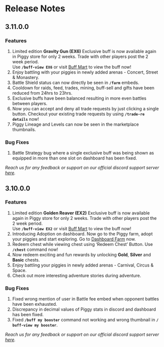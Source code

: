 # Release Notes

## 3.11.0.0

### Features
<ol>
<li>Limited edition <b>Gravity Gun (EX6)</b> Exclusive buff is now available again in Piggy store for only 2 weeks. Trade with other players post the 2 week period.<br>
Use <code><b>/​​​​​buff-view EX6</b></code> or visit <a href="https://piggy.gg/my-piggy/buff-mart">Buff Mart</a> to view the buff now!
<li>Enjoy battling with your piggies in newly added arenas - Concert, Street & Monastery.
<li>Battle Shield status can now directly be seen in <code><b>/farm</b></code> embeds.
<li>Cooldown for raids, feed, trades, mining, buff-sell and gifts have been reduced from 24hrs to 23hrs.
<li>Exclusive buffs have been balanced resulting in more even battles between players.
<li>Now you can accept and deny all trade requests by just clicking a single button. Checkout your existing trade requests by using <code><b>/trade-re details</b></code> now!
<li>Piggy Lineage and Levels can now be seen in the marketplace thumbnails.
</ol>

### Bug Fixes
<ol>
<li>Battle Strategy bug where a single exclusive buff was being shown as equipped in more than one slot on dashboard has been fixed.
</ol>
<i>Reach us for any feedback or support on our official discord support server <a href="https://piggy.gg/contact-us">here</a>.</i>

## 3.10.0.0

### Features
<ol>
<li>Limited edition <b>Golden Reaver (EX2)</b> Exclusive buff is now available again in Piggy store for only 2 weeks. Trade with other players post the 2 week period.<br>
Use <code><b>/​​​​​buff-view EX2</b></code> or visit <a href="https://piggy.gg/my-piggy/buff-mart">Buff Mart</a> to view the buff now!
<li>Introducing Adoption on dashboard. Now go to the Piggy farm, adopt your piggies and start exploring. Go to <a href="https://piggy.gg/my-piggy/piggy-farm/my-piggy">Dashboard Farm</a> now.
<li>Redeem chest while viewing chest using ‘Redeem Chest’ Button. Use <code><b>/chest</b></code> command now!
<li>Now redeem exciting and fun rewards by unlocking <b>Gold</b>, <b>Silver</b> and <b>Basic</b> chests.
<li>Enjoy battling your piggies in newly added arenas - Carnival, Circus & Space.
<li>Check out more interesting adventure stories during adventure. 
</ol>

### Bug Fixes
<ol>
<li>Fixed wrong mention of user in Battle fee embed when opponent battles have been exhausted.
<li>Discrepancy in decimal values of Piggy stats in discord and dashboard has been fixed.
<li>Fixed <code><b>/​​​​​​​​​​​​​​buff my booster</b></code> command not working and wrong thumbnail in <code><b>/​​​​​​​​​​​​buff-view my booster</b></code>.
</ol>
<i>Reach us for any feedback or support on our official discord support server <a href="https://piggy.gg/contact-us">here</a>.</i>